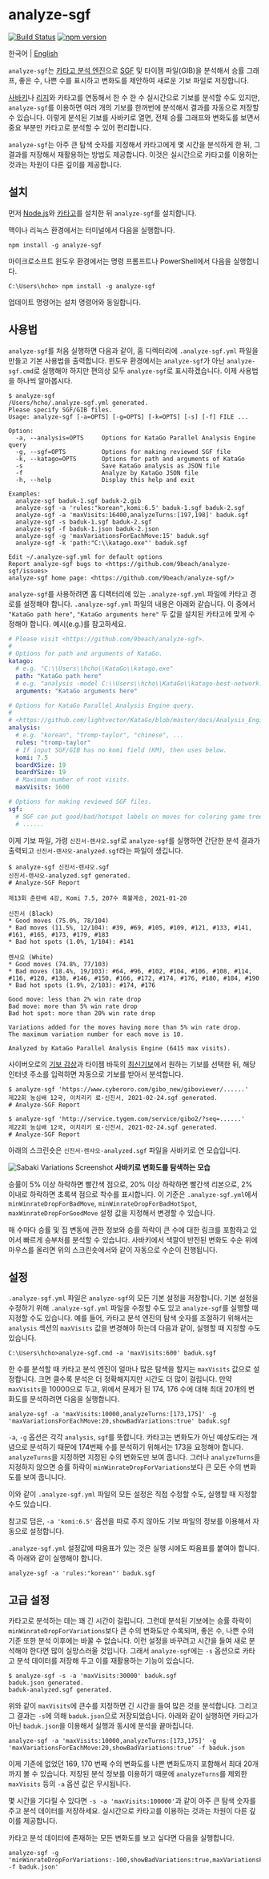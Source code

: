 # analyze-sgf

[![Build Status](https://travis-ci.org/9beach/analyze-sgf.svg?branch=master)](https://travis-ci.org/9beach/analyze-sgf)
[![npm version](https://badge.fury.io/js/analyze-sgf.svg)](https://badge.fury.io/js/analyze-sgf)

한국어 | [English](README.en-US.md)

`analyze-sgf`는 [카타고 분석 엔진](https://github.com/lightvector/KataGo/blob/master/docs/Analysis_Engine.md)으로
[SGF](https://en.wikipedia.org/wiki/Smart_Game_Format) 및 타이젬 파일(GIB)을 분석해서 승률 그래프, 좋은 수, 나쁜 수를
표시하고 변화도를 제안하여 새로운 기보 파일로 저장합니다.

[사바키](https://sabaki.yichuanshen.de/)나 [리지](https://github.com/featurecat/lizzie)와 카타고를
연동해서 한 수 한 수 실시간으로 기보를 분석할 수도 있지만, `analyze-sgf`를 이용하면 여러 개의 기보를
한꺼번에 분석해서 결과를 자동으로 저장할 수 있습니다. 이렇게 분석된 기보를 사바키로 열면, 전체 승률
그래프와 변화도를 보면서 중요 부분만 카타고로 분석할 수 있어 편리합니다.

`analyze-sgf`는 아주 큰 탐색 숫자를 지정해서 카타고에게 몇 시간을 분석하게 한 뒤, 그 결과를 저장해서
재활용하는 방법도 제공합니다. 이것은 실시간으로 카타고를 이용하는 것과는 차원이 다른 깊이를 제공합니다.

## 설치

먼저 [Node.js](https://nodejs.org/)와 [카타고](https://github.com/lightvector/KataGo/releases)를
설치한 뒤 `analyze-sgf`를 설치합니다.

맥이나 리눅스 환경에서는 터미널에서 다음을 실행합니다.

```console
npm install -g analyze-sgf
```

마이크로소프트 윈도우 환경에서는 명령 프롬프트나 PowerShell에서 다음을 실행합니다.

```console
C:\Users\hcho> npm install -g analyze-sgf
```

업데이트 명령어는 설치 명령어와 동일합니다.

## 사용법

`analyze-sgf`를 처음 실행하면 다음과 같이, 홈 디렉터리에 `.analyze-sgf.yml` 파일을 만들고 기본 사용법을
출력합니다. 윈도우 환경에서는 `analyze-sgf`가 아닌 `analyze-sgf.cmd`로 실행해야 하지만 편의상 모두
`analyze-sgf`로 표시하겠습니다. 이제 사용법을 하나씩 알아봅시다.

```console
$ analyze-sgf
/Users/hcho/.analyze-sgf.yml generated.
Please specify SGF/GIB files.
Usage: analyze-sgf [-a=OPTS] [-g=OPTS] [-k=OPTS] [-s] [-f] FILE ...

Option:
  -a, --analysis=OPTS     Options for KataGo Parallel Analysis Engine query
  -g, --sgf=OPTS          Options for making reviewed SGF file
  -k, --katago=OPTS       Options for path and arguments of KataGo
  -s                      Save KataGo analysis as JSON file
  -f                      Analyze by KataGo JSON file
  -h, --help              Display this help and exit

Examples:
  analyze-sgf baduk-1.sgf baduk-2.gib
  analyze-sgf -a 'rules:"korean",komi:6.5' baduk-1.sgf baduk-2.sgf
  analyze-sgf -a 'maxVisits:16400,analyzeTurns:[197,198]' baduk.sgf
  analyze-sgf -s baduk-1.sgf baduk-2.sgf
  analyze-sgf -f baduk-1.json baduk-2.json
  analyze-sgf -g 'maxVariationsForEachMove:15' baduk.sgf
  analyze-sgf -k 'path:"C:\\katago.exe"' baduk.sgf

Edit ~/.analyze-sgf.yml for default options
Report analyze-sgf bugs to <https://github.com/9beach/analyze-sgf/issues>
analyze-sgf home page: <https://github.com/9beach/analyze-sgf/>
```

`analyze-sgf`를 사용하려면 홈 디렉터리에 있는 `.analyze-sgf.yml` 파일에 카타고 경로를 설정해야 합니다.
`.analyze-sgf.yml` 파일의 내용은 아래와 같습니다. 이 중에서 `"KataGo path here"`, `"KataGo arguments here"`
두 값을 설치된 카타고에 맞게 수정해야 합니다. 예시(e.g.)를 참고하세요.

```yml
# Please visit <https://github.com/9beach/analyze-sgf>.
#
# Options for path and arguments of KataGo.
katago:
  # e.g. "C:\\Users\\hcho\\KataGo\\katago.exe"
  path: "KataGo path here"
  # e.g. "analysis -model C:\\Users\\hcho\\KataGo\\katago-best-network.bin.gz -config C:\\Users\\hcho\\KataGo\\analysis_example.cfg"
  arguments: "KataGo arguments here"

# Options for KataGo Parallel Analysis Engine query.
#
# <https://github.com/lightvector/KataGo/blob/master/docs/Analysis_Engine.md>.
analysis:
  # e.g. "korean", "tromp-taylor", "chinese", ...
  rules: "tromp-taylor"
  # If input SGF/GIB has no komi field (KM), then uses below.
  komi: 7.5
  boardXSize: 19
  boardYSize: 19
  # Maximum number of root visits.
  maxVisits: 1600

# Options for making reviewed SGF files.
sgf:
  # SGF can put good/bad/hotspot labels on moves for coloring game tree.
  # ......
```

이제 기보 파일, 가령 `신진서-렌샤오.sgf`로 `analyze-sgf`를 실행하면 간단한 분석 결과가
출력되고 `신진서-렌샤오-analyzed.sgf`라는 파일이 생깁니다.

```console
$ analyze-sgf 신진서-렌샤오.sgf
신진서-렌샤오-analyzed.sgf generated.
# Analyze-SGF Report

제13회 춘란배 4강, Komi 7.5, 207수 흑불계승, 2021-01-20

신진서 (Black)
* Good moves (75.0%, 78/104)
* Bad moves (11.5%, 12/104): #39, #69, #105, #109, #121, #133, #141, #161, #165, #173, #179, #183
* Bad hot spots (1.0%, 1/104): #141

롄샤오 (White)
* Good moves (74.8%, 77/103)
* Bad moves (18.4%, 19/103): #64, #96, #102, #104, #106, #108, #114, #116, #120, #138, #146, #150, #166, #172, #174, #176, #180, #184, #190
* Bad hot spots (1.9%, 2/103): #174, #176

Good move: less than 2% win rate drop
Bad move: more than 5% win rate drop
Bad hot spot: more than 20% win rate drop

Variations added for the moves having more than 5% win rate drop.
The maximum variation number for each move is 10.

Analyzed by KataGo Parallel Analysis Engine (6415 max visits).
```

사이버오로의 [기보 감상](https://www.cyberoro.com/bcast/gibo.oro?Tdiv=B)과 타이젬 바둑의
[최신기보](http://news.tygem.com/news/tnews/gibo.asp)에서 원하는 기보를 선택한 뒤, 해당 인터넷 주소를 입력하면
자동으로 기보를 받아서 분석합니다.

```console
$ analyze-sgf 'https://www.cyberoro.com/gibo_new/giboviewer/......'
제22회 농심배 12국, 이치리키 료-신진서, 2021-02-24.sgf generated.
# Analyze-SGF Report
```

```console
$ analyze-sgf 'http://service.tygem.com/service/gibo2/?seq=......'
제22회 농심배 12국, 이치리키 료-신진서, 2021-02-24.sgf generated.
# Analyze-SGF Report
```

아래의 스크린숏은 `신진서-렌샤오-analyzed.sgf` 파일을 사바키로 연 모습입니다.

![Sabaki Variations Screenshot](./sabaki-variations.png?raw=true "Sabaki Variations Screenshot")
**사바키로 변화도를 탐색하는 모습**

승률이 5% 이상 하락하면 빨간색 점으로, 20% 이상 하락하면 빨간색 리본으로, 2% 이내로 하락하면 초록색 점으로
착수를 표시합니다. 이 기준은 `.analyze-sgf.yml`에서 `minWinrateDropForBadMove`, `minWinrateDropForBadHotSpot`,
`maxWinrateDropForGoodMove` 설정 값을 지정해서 변경할 수 있습니다.

매 수마다 승률 및 집 변동에 관한 정보와 승률 하락이 큰 수에 대한 링크를 포함하고 있어서 빠르게 승부처를 분석할 수 있습니다.
사바키에서 색깔이 반전된 변화도 수순 위에 마우스를 올리면 위의 스크린숏에서와 같이 자동으로 수순이 진행됩니다.

## 설정

`.analyze-sgf.yml` 파일은 `analyze-sgf`의 모든 기본 설정을 저장합니다. 기본 설정을 수정하기 위해
`.analyze-sgf.yml` 파일을 수정할 수도 있고 `analyze-sgf`를 실행할 때 지정할 수도 있습니다. 예를 들어, 카타고
분석 엔진의 탐색 숫자를 조절하기 위해서는 `analysis` 섹션의 `maxVisits` 값을 변경해야 하는데 다음과 같이,
실행할 때 지정할 수도 있습니다.

```console
C:\Users\hcho>analyze-sgf.cmd -a 'maxVisits:600' baduk.sgf
```

한 수를 분석할 때 카타고 분석 엔진이 얼마나 많은 탐색을 할지는 `maxVisits` 값으로 설정합니다. 크면 클수록 분석은 더
정확해지지만 시간도 더 많이 걸립니다. 만약 `maxVisits`을 10000으로 두고, 위에서 문제가 된 174, 176 수에 대해
최대 20개의 변화도를 분석하려면 다음을 실행합니다.

```console
analyze-sgf -a 'maxVisits:10000,analyzeTurns:[173,175]' -g 'maxVariationsForEachMove:20,showBadVariations:true' baduk.sgf
```

`-a`, `-g` 옵션은 각각 `analysis`, `sgf`를 뜻합니다. 카타고는 변화도가 아닌 예상도라는 개념으로 분석하기 때문에
174번째 수를 분석하기 위해서는 173을 요청해야 합니다. `analyzeTurns`을 지정하면 지정된 수의 변화도만 보여 줍니다.
그러나 `analyzeTurns`을 지정하지 않으면 승률 하락이 `minWinrateDropForVariations`보다 큰 모든 수의 변화도를
보여 줍니니다.

이와 같이 `.analyze-sgf.yml` 파일의 모든 설정은 직접 수정할 수도, 실행할 때 지정할 수도 있습니다.

참고로 덤은, `-a 'komi:6.5'` 옵션을 따로 주지 않아도 기보 파일의 정보를 이용해서 자동으로 설정합니다.

`.analyze-sgf.yml` 설정값에 따옴표가 있는 것은 실행 시에도 따옴표를 붙여야 합니다. 즉 아래와 같이 실행해야
합니다.

```console
analyze-sgf -a 'rules:"korean"' baduk.sgf
```

## 고급 설정

카타고로 분석하는 데는 꽤 긴 시간이 걸립니다. 그런데 분석된 기보에는 승률 하락이 `minWinrateDropForVariations`보다
큰 수의 변화도만 수록되며, 좋은 수, 나쁜 수의 기준 또한 분석 이후에는 바꿀 수 없습니다. 이런 설정을 바꾸려고
시간을 들여 새로 분석해야 한다면 많이 실망스러울 것입니다. 그래서 `analyze-sgf`에는 `-s` 옵션으로 카타고
분석 데이터를 저장해 두고 이를 재활용하는 기능이 있습니다.

```console
$ analyze-sgf -s -a 'maxVisits:30000' baduk.sgf
baduk.json generated.
baduk-analyzed.sgf generated.
```

위와 같이 `maxVisits`에 큰수를 지정하면 긴 시간을 들여 많은 것을 분석합니다. 그리고 그 결과는 `-s`에 의해
`baduk.json`으로 저장되었습니다. 아래와 같이 실행하면 카타고가 아닌 `baduk.json`을
이용해서 실행과 동시에 분석을 끝마칩니다.

```console
analyze-sgf -a 'maxVisits:10000,analyzeTurns:[173,175]' -g 'maxVariationsForEachMove:20,showBadVariations:true' -f baduk.json
```

이제 기존에 없었던 169, 170 번째 수의 변화도를 나쁜 변화도까지 포함해서 최대 20개까지 볼 수 있습니다. 저장된
분석 정보를 이용하기 때문에 `analyzeTurns`를 제외한 `maxVisits` 등의 `-a` 옵션 값은 무시됩니다.

몇 시간을 기다릴 수 있다면 `-s -a 'maxVisits:100000'`과 같이 아주 큰 탐색 숫자를 주고 분석 데이터를 저장하세요.
실시간으로 카타고를 이용하는 것과는 차원이 다른 깊이를 제공합니다.

카타고 분석 데이터에 존재하는 모든 변화도를 보고 싶다면 다음을 실행합니다.

```console
analyze-sgf -g 'minWinrateDropForVariations:-100,showBadVariations:true,maxVariationsForEachMove:100 -f baduk.json'
```

